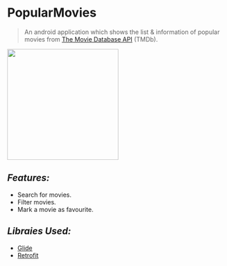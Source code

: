 # PopularMovies
> An android application which shows the list & information of popular movies from [The Movie Database API](https://www.themoviedb.org) (TMDb).

<img height="256px" src=https://pbs.twimg.com/profile_images/789117657714831361/zGfknUu8_400x400.jpg />


## *Features:*
- Search for movies.
- Filter movies.
- Mark a movie as favourite.


## *Libraies Used:*
- [Glide](https://github.com/bumptech/glide)
- [Retrofit](https://github.com/square/retrofit)
